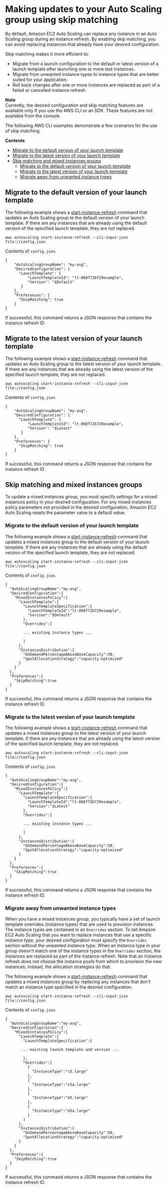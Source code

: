 # Making updates to your Auto Scaling group using skip matching<a name="asg-instance-refresh-skip-matching"></a>

By default, Amazon EC2 Auto Scaling can replace any instance in an Auto Scaling group during an instance refresh\. By enabling skip matching, you can avoid replacing instances that already have your desired configuration\. 

Skip matching makes it more efficient to:
+ Migrate from a launch configuration to the default or latest version of a launch template after launching one or more test instances\.
+ Migrate from unwanted instance types to instance types that are better suited for your application\.
+ Roll back changes after one or more instances are replaced as part of a failed or cancelled instance refresh\.

**Note**  
Currently, the desired configuration and skip matching features are available only if you use the AWS CLI or an SDK\. These features are not available from the console\.

The following AWS CLI examples demonstrate a few scenarios for the use of skip matching\. 

**Contents**
+ [Migrate to the default version of your launch template](#skip-matching-launch-template-latest)
+ [Migrate to the latest version of your launch template](#skip-matching-launch-template-default)
+ [Skip matching and mixed instances groups](#skip-matching-mixed-instances-group)
  + [Migrate to the default version of your launch template](#skip-matching-mixed-instances-group-launch-template-default)
  + [Migrate to the latest version of your launch template](#skip-matching-mixed-instances-group-launch-template-latest)
  + [Migrate away from unwanted instance types](#skip-matching-latest-generation-instance-type)

## Migrate to the default version of your launch template<a name="skip-matching-launch-template-latest"></a>

The following example shows a [start\-instance\-refresh](https://docs.aws.amazon.com/cli/latest/reference/autoscaling/start-instance-refresh.html) command that updates an Auto Scaling group to the default version of your launch template\. If there are any instances that are already using the default version of the specified launch template, they are not replaced\.

```
aws autoscaling start-instance-refresh --cli-input-json file://config.json
```

Contents of `config.json`\.

```
{
    "AutoScalingGroupName": "my-asg",
    "DesiredConfiguration": {
      "LaunchTemplate": {
          "LaunchTemplateId": "lt-068f72b729example",
          "Version": "$Default"
       }
    },
    "Preferences": {
      "SkipMatching": true
    }
}
```

If successful, this command returns a JSON response that contains the instance refresh ID\. 

## Migrate to the latest version of your launch template<a name="skip-matching-launch-template-default"></a>

The following example shows a [start\-instance\-refresh](https://docs.aws.amazon.com/cli/latest/reference/autoscaling/start-instance-refresh.html) command that updates an Auto Scaling group to the latest version of your launch template\. If there are any instances that are already using the latest version of the specified launch template, they are not replaced\.

```
aws autoscaling start-instance-refresh --cli-input-json file://config.json
```

Contents of `config.json`\.

```
{
    "AutoScalingGroupName": "my-asg",
    "DesiredConfiguration": {
      "LaunchTemplate": {
          "LaunchTemplateId": "lt-068f72b729example",
          "Version": "$Latest"
       }
    },
    "Preferences": {
      "SkipMatching": true
    }
}
```

If successful, this command returns a JSON response that contains the instance refresh ID\. 

## Skip matching and mixed instances groups<a name="skip-matching-mixed-instances-group"></a>

To update a mixed instances group, you must specify settings for a mixed instances policy in your desired configuration\. For any mixed instances policy parameters not provided in the desired configuration, Amazon EC2 Auto Scaling resets the parameter value to a default value\.

### Migrate to the default version of your launch template<a name="skip-matching-mixed-instances-group-launch-template-default"></a>

The following example shows a [start\-instance\-refresh](https://docs.aws.amazon.com/cli/latest/reference/autoscaling/start-instance-refresh.html) command that updates a mixed instances group to the default version of your launch template\. If there are any instances that are already using the default version of the specified launch template, they are not replaced\.

```
aws autoscaling start-instance-refresh --cli-input-json file://config.json
```

Contents of `config.json`\.

```
{
  "AutoScalingGroupName":"my-asg",
  "DesiredConfiguration":{
    "MixedInstancesPolicy":{
      "LaunchTemplate":{
        "LaunchTemplateSpecification":{
          "LaunchTemplateId":"lt-068f72b729example",
          "Version":"$Default"
        },
        "Overrides":[

        ... existing instance types ... 

        ]
      },
      "InstancesDistribution":{
        "OnDemandPercentageAboveBaseCapacity":50,
        "SpotAllocationStrategy":"capacity-optimized"
      }
    }
  },
  "Preferences":{
    "SkipMatching":true
  }
}
```

If successful, this command returns a JSON response that contains the instance refresh ID\. 

### Migrate to the latest version of your launch template<a name="skip-matching-mixed-instances-group-launch-template-latest"></a>

The following example shows a [start\-instance\-refresh](https://docs.aws.amazon.com/cli/latest/reference/autoscaling/start-instance-refresh.html) command that updates a mixed instances group to the latest version of your launch template\. If there are any instances that are already using the latest version of the specified launch template, they are not replaced\.

```
aws autoscaling start-instance-refresh --cli-input-json file://config.json
```

Contents of `config.json`\.

```
{
  "AutoScalingGroupName":"my-asg",
  "DesiredConfiguration":{
    "MixedInstancesPolicy":{
      "LaunchTemplate":{
        "LaunchTemplateSpecification":{
          "LaunchTemplateId":"lt-068f72b729example",
          "Version":"$Latest"
        },
        "Overrides":[

        ... existing instance types ... 

        ]
      },
      "InstancesDistribution":{
        "OnDemandPercentageAboveBaseCapacity":50,
        "SpotAllocationStrategy":"capacity-optimized"
      }
    }
  },
  "Preferences":{
    "SkipMatching":true
  }
}
```

If successful, this command returns a JSON response that contains the instance refresh ID\. 

### Migrate away from unwanted instance types<a name="skip-matching-latest-generation-instance-type"></a>

When you have a mixed instances group, you typically have a set of launch template overrides \(instance types\) that are used to provision instances\. The instance types are contained in an `Overrides` section\. To tell Amazon EC2 Auto Scaling that you want to replace instances that use a specific instance type, your desired configuration must specify the `Overrides` section without the unwanted instance type\. When an instance type in your group doesn’t match one of the instance types in the `Overrides` section, the instances are replaced as part of the instance refresh\. Note that an instance refresh does not choose the instance pools from which to provision the new instances; instead, the allocation strategies do that\.

The following example shows a [start\-instance\-refresh](https://docs.aws.amazon.com/cli/latest/reference/autoscaling/start-instance-refresh.html) command that updates a mixed instances group by replacing any instances that don't match an instance type specified in the desired configuration\.

```
aws autoscaling start-instance-refresh --cli-input-json file://config.json
```

Contents of `config.json`\.

```
{
  "AutoScalingGroupName":"my-asg",
  "DesiredConfiguration":{
    "MixedInstancesPolicy":{
      "LaunchTemplate":{
        "LaunchTemplateSpecification":{

       ... existing launch template and version ... 

        },
        "Overrides":[
          {
            "InstanceType":"c5.large"
          },
          {
            "InstanceType":"c5a.large"
          },
          {
            "InstanceType":"m5.large"
          },
          {
            "InstanceType":"m5a.large"
          }
        ]
      },
      "InstancesDistribution":{
        "OnDemandPercentageAboveBaseCapacity":50,
        "SpotAllocationStrategy":"capacity-optimized"
      }
    }
  },
  "Preferences":{
    "SkipMatching":true
  }
}
```

If successful, this command returns a JSON response that contains the instance refresh ID\. 